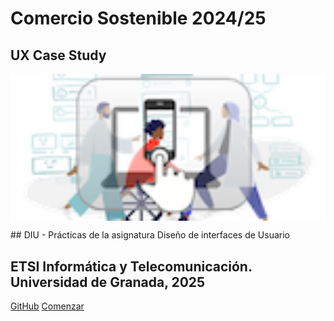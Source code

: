 <!-- _coverpage.md -->


# Comercio Sostenible 2024/25
## UX Case Study



<img align="center" src="./img/logo_diu25_mini.png" width="600" height=auto alt="Logotipo"/>




## DIU - Prácticas de la asignatura Diseño de interfaces de Usuario

## ETSI Informática y Telecomunicación. Universidad de Granada, 2025


[GitHub](https://github.com/mgea/DIU)
[Comenzar](#DIU)

<!-- background color -->
